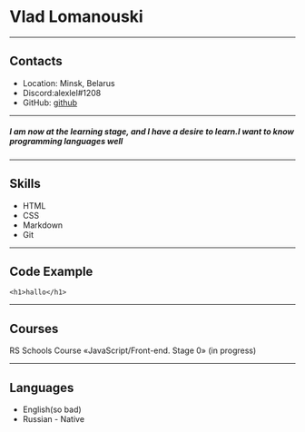 # Vlad Lomanouski
-----
## Contacts
* Location: Minsk, Belarus
* Discord:alexlel#1208
* GitHub: [github](https://github.com/alexlel555)
-----
##### I am now at the learning stage, and I have a desire to learn.I want to know programming languages well


-------------
## Skills
* HTML
* CSS
* Markdown
* Git
 __________
## Code Example
```
<h1>hallo</h1>
```
__________
## Courses
RS Schools Course «JavaScript/Front-end. Stage 0» (in progress)
__________

## Languages
* English(so bad)
* Russian - Native